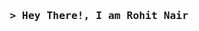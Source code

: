 <!-- Intro  -->
<h3 align="center">
        <samp>&gt; Hey There!, I am
                <b>Rohit Nair</b>
        </samp>
</h3>
